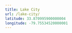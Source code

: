 ```yaml
---
title: Lake City
url: /lake-city/
latitude: 33.870995900000004
longitude: -79.75534520000001
---
```

